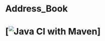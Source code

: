 # Address_Book
# [![Java CI with Maven](https://github.com/Noellb797/Address_Book/actions/workflows/maven.yml/badge.svg)]
